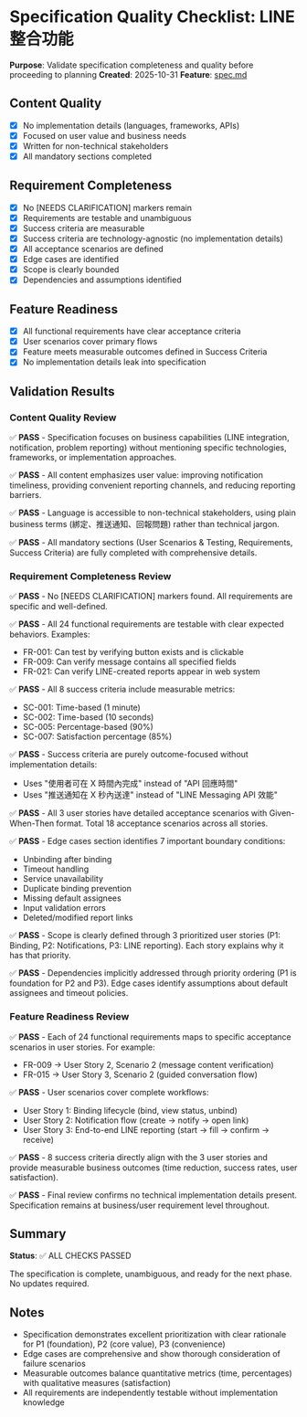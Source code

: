 # Specification Quality Checklist: LINE 整合功能

**Purpose**: Validate specification completeness and quality before proceeding to planning
**Created**: 2025-10-31
**Feature**: [spec.md](../spec.md)

## Content Quality

- [x] No implementation details (languages, frameworks, APIs)
- [x] Focused on user value and business needs
- [x] Written for non-technical stakeholders
- [x] All mandatory sections completed

## Requirement Completeness

- [x] No [NEEDS CLARIFICATION] markers remain
- [x] Requirements are testable and unambiguous
- [x] Success criteria are measurable
- [x] Success criteria are technology-agnostic (no implementation details)
- [x] All acceptance scenarios are defined
- [x] Edge cases are identified
- [x] Scope is clearly bounded
- [x] Dependencies and assumptions identified

## Feature Readiness

- [x] All functional requirements have clear acceptance criteria
- [x] User scenarios cover primary flows
- [x] Feature meets measurable outcomes defined in Success Criteria
- [x] No implementation details leak into specification

## Validation Results

### Content Quality Review

✅ **PASS** - Specification focuses on business capabilities (LINE integration, notification, problem reporting) without mentioning specific technologies, frameworks, or implementation approaches.

✅ **PASS** - All content emphasizes user value: improving notification timeliness, providing convenient reporting channels, and reducing reporting barriers.

✅ **PASS** - Language is accessible to non-technical stakeholders, using plain business terms (綁定、推送通知、回報問題) rather than technical jargon.

✅ **PASS** - All mandatory sections (User Scenarios & Testing, Requirements, Success Criteria) are fully completed with comprehensive details.

### Requirement Completeness Review

✅ **PASS** - No [NEEDS CLARIFICATION] markers found. All requirements are specific and well-defined.

✅ **PASS** - All 24 functional requirements are testable with clear expected behaviors. Examples:

- FR-001: Can test by verifying button exists and is clickable
- FR-009: Can verify message contains all specified fields
- FR-021: Can verify LINE-created reports appear in web system

✅ **PASS** - All 8 success criteria include measurable metrics:

- SC-001: Time-based (1 minute)
- SC-002: Time-based (10 seconds)
- SC-005: Percentage-based (90%)
- SC-007: Satisfaction percentage (85%)

✅ **PASS** - Success criteria are purely outcome-focused without implementation details:

- Uses "使用者可在 X 時間內完成" instead of "API 回應時間"
- Uses "推送通知在 X 秒內送達" instead of "LINE Messaging API 效能"

✅ **PASS** - All 3 user stories have detailed acceptance scenarios with Given-When-Then format. Total 18 acceptance scenarios across all stories.

✅ **PASS** - Edge cases section identifies 7 important boundary conditions:

- Unbinding after binding
- Timeout handling
- Service unavailability
- Duplicate binding prevention
- Missing default assignees
- Input validation errors
- Deleted/modified report links

✅ **PASS** - Scope is clearly defined through 3 prioritized user stories (P1: Binding, P2: Notifications, P3: LINE reporting). Each story explains why it has that priority.

✅ **PASS** - Dependencies implicitly addressed through priority ordering (P1 is foundation for P2 and P3). Edge cases identify assumptions about default assignees and timeout policies.

### Feature Readiness Review

✅ **PASS** - Each of 24 functional requirements maps to specific acceptance scenarios in user stories. For example:

- FR-009 → User Story 2, Scenario 2 (message content verification)
- FR-015 → User Story 3, Scenario 2 (guided conversation flow)

✅ **PASS** - User scenarios cover complete workflows:

- User Story 1: Binding lifecycle (bind, view status, unbind)
- User Story 2: Notification flow (create → notify → open link)
- User Story 3: End-to-end LINE reporting (start → fill → confirm → receive)

✅ **PASS** - 8 success criteria directly align with the 3 user stories and provide measurable business outcomes (time reduction, success rates, user satisfaction).

✅ **PASS** - Final review confirms no technical implementation details present. Specification remains at business/user requirement level throughout.

## Summary

**Status**: ✅ ALL CHECKS PASSED

The specification is complete, unambiguous, and ready for the next phase. No updates required.

## Notes

- Specification demonstrates excellent prioritization with clear rationale for P1 (foundation), P2 (core value), P3 (convenience)
- Edge cases are comprehensive and show thorough consideration of failure scenarios
- Measurable outcomes balance quantitative metrics (time, percentages) with qualitative measures (satisfaction)
- All requirements are independently testable without implementation knowledge
